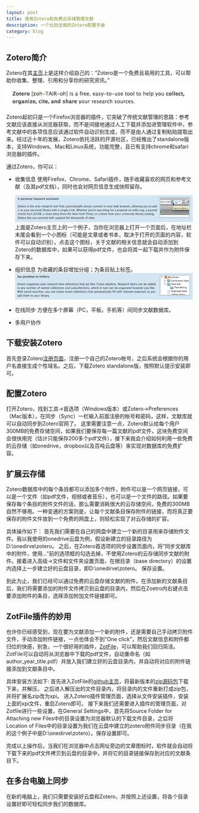 ```yaml
---
layout: post
title: 使用Zotero和免费云存储管理文献
description: 一个比较全面的Zotero配置手册
category: blog
---
```


## Zotero简介
Zotero在其[主页][zotero_home]上是这样介绍自己的：“Zotero是一个免费且易用的工具，可以帮助你收集、整理、引用和分享你的研究资讯。”
![zotero description](/images/zotero/zotero_descip.png)
Zotero起初只是一个Firefox浏览器的插件，它突破了传统文献管理的思路：参考文献应该直接从浏览器获取，而不是间接地通过人工下载并添加进管理软件中，参考文献中的各项信息应该通过软件自动识别生成，而不是由人通过复制粘贴提取出来。经过近十年的发展，Zotero依托活跃的开源社区，已经推出了standalone版本，支持Windows、Mac和Linux系统，功能完整，且已有支持chrome和safari浏览器的插件。

通过Zotero，你可以：

*   收集信息
    使用Firefox、Chrome、Safari插件，随手收藏喜欢的网页和参考文献（及其pdf文档），同时也会对网页信息生成快照留存。

    ![zotero save](/images/zotero/auto_save.png)
    上面是Zotero主页上的一个例子，当你在浏览器上打开一个页面后，在地址栏末尾会看到一个小图标（可能是文章或者书本，取决于打开的页面的内容，软件可以自动识别），点击这个图标，关于文献的相关信息就会自动添加到Zotero的数据库中，如果可以获得pdf文件，也会将其一起下载并作为附件保存下来。

*   组织信息
    为收藏的条目增加分组；为条目贴上标签。
    ![paper group](/images/zotero/paper_group.png)

*   在线同步
    方便在多个屏幕（PC，平板，手机等）间同步文献数据库。

*   多用户协作

## 下载安装Zotero

首先登录Zotero[注册页面][zotero_reg]，注册一个自己的Zotero帐号，之后系统会根据你的用户名直接生成个性域名。之后，下载Zotero standalone版，按照默认提示安装即可。

## 配置Zotero

打开Zotero，找到工具->首选项（Windows版本）或Zotero->Preferences（Mac版本），在同步（Sync）一栏输入前面注册的帐号和密码，这样，文献库就可以自动同步到Zotero官网了。
这里需要注意一点，Zotero默认给每个用户300MB的免费存储空间，如果我们要保存每一篇文献的pdf文件，这块免费空间会很快用完（估计只能保存200多个pdf文件），接下来我会介绍如何利用一些免费的云存储（如onedrive，dropbox以及百吨云盘等）来实现对数据库的免费扩容。

## 扩展云存储

Zotero数据库中的每个条目都可以添加多个附件，附件可以是一个网页链接，可以是一个文件（如pdf文件，视频或者音乐），也可以是一个文件的路径。如果要保存每个条目的附件文件的话，那么需要消耗很大的云存储空间，免费的300MB自然不够用。一种变通的方案则是，让每个文献条目保存附件的链接，而将真正要保存的附件文件放到一个免费的网盘上，则轻松实现了对云存储的扩容。

具体操作如下：
首先我们需要在自己的网盘中建立一个新的目录用来存储附件文件。我以我使用的onedrive云盘为例，假设新建立的目录路径为D:\onedirve\zotero。
之后，在Zotero首选项的同步设置页面内，将“同步文献库中的附件，使用…”前的选项框的勾选去掉，不使用Zotero的云存储同步文献的附件。接着进入高级->文件和文件夹设置页面，在根目录（base directory）的设置内选择上一步建立好的云盘目录，即D:\onedirve\zotero。
保存设置。

到此为止，我们已经可以通过免费的云盘存储文献的附件。在添加新的文献条目后，我们将需要添加的附件文件拷贝到云盘的目录内，然后在Zoetro内右键点击要添加附件的条目，选择添加附加文件链接即可。

## ZotFile插件的妙用

也许你已经感受到，现在要为文献添加一个新的附件，还是需要自己手动拷贝附件文件，手动添加附件链接，一点也体会不到“One click”，然后文献信息和附件都归位的快感，别急，一个很好用的插件，[ZotFile][zotfile_home]，可以帮助我们回归简洁。
ZotFile可以自动将从浏览器中下载的pdf文件，自动重命名（如author_year_title.pdf）并放入我们建立好的云盘目录内，并自动将对应的附件链接添加到文献条目中。

具体安装方法如下:
首先进入ZotFile的[github主页][zotfile_github]，将最新版本的[zip源码包][zotfile_zip]下载下来，并解压。
之后进入解压出的文件目录内，将目录内的文件重新打成zip包，并将扩展名zip改为xpi。
进入Zotero插件管理页面，选择从文件安装插件，安装上面的xpi文件，重启Zotero即可。
接下来我们还需要进入插件的管理页面，对Zotfile进行一些设置，在General Settings中，首先将Source Folder for Attaching new Files中的目录设置为浏览器默认的下载文件目录，之后将Location of Files中的目录设置为我们在云盘中建立的zotero附件同步目录（在我的这个例子中是D:\onedirve\zotero）。保存设置即可。

完成以上操作后，当我们在浏览器中点击网址旁边的文章图标时，软件就会自动将下载下来的pdf文件拷贝到云盘的目录中，并将它的目录链接保存到对应的文献条目下。

## 在多台电脑上同步

在新的电脑上，我们只需要安装好云盘和Zotero，并按照上述设置，将各个目录设置好即可轻松同步我们的数据库。

[zotero_home]: https://www.zotero.org/ "Home of Zotero"
[zotero_reg]: http://www.zotero.org/user/register "Register"
[zotfile_home]: http://zotfile.com "Home of ZotFile"
[zotfile_github]: https://github.com/jlegewie/zotfile "Github of ZotFile"
[zotfile_zip]: https://github.com/jlegewie/zotfile/archive/master.zip "Zip of Zotero"

